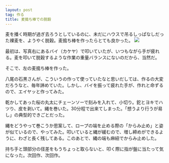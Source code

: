 ```yaml
---
layout: post
tag: 作る
title: 麦搗ち棒での脱穀
---
```

麦を播く時期が過ぎ去ろうとしているのに、未だにハウスで吊るしっぱなしだった裸麦を、ようやく脱穀。麦搗ち棒を作ったらとても良かった。
<img src="https://c2.staticflickr.com/6/5707/31125507822_25959f24aa.jpg" />

最初は、写真右にあるバイ（カケヤ）で叩いていたが、いつもながら手が疲れる。麦を叩いて脱穀するような作業の重量バランスにないのだから、当然だ。

そこで、左の麦搗ち棒を作った。

八尾の石黒さんが、こういうの作って使っていたなと思いだしては、作るの大変だろうなと、毎年諦めていた。しかし、バイを振って疲れた手が、作れと命ずるので、エイヤッと作ってみた。

乾かしてあった桜の丸太にチェーンソーで刻みを入れて、小切り。鉈とヨキでハツり、皮を剥いて。縄を巻いた。30分程で出来てしまった。「想うより行うが易し」の典型的できごとだった。

縄をどうやって巻こうか思案して、ロープの端を止める際の「からみ止め」と姿が似ているので、やってみた。叩いていると縄が緩むので、増し締めができるように、わざと長く残してある。このあとで、縄の端も麻紐でからみ止めした。

持ち手と頭部分の径差をもうちょっと取らないと、叩く際に指が盤に当たって気になった。次回作、次回作。

